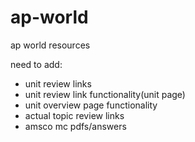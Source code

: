 # ap-world
ap world resources

need to add:
+ unit review links
+ unit review link functionality(unit page)
+ unit overview page functionality
+ actual topic review links
+ amsco mc pdfs/answers
